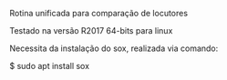 Rotina unificada para comparação de locutores

Testado na versão R2017 64-bits para linux

Necessita da instalação do sox, realizada via comando:

$ sudo apt install sox


